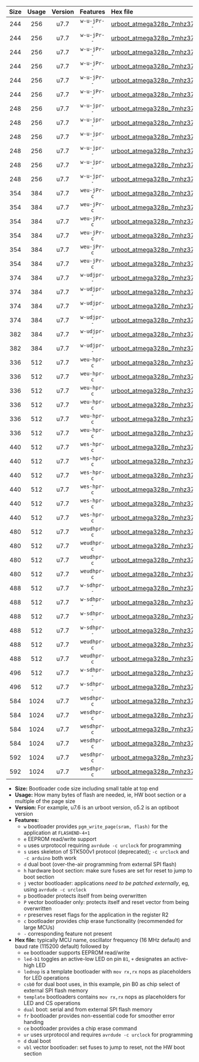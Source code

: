 |Size|Usage|Version|Features|Hex file|
|:-:|:-:|:-:|:-:|:--|
|244|256|u7.7|`w-u-jPr--`|[urboot_atmega328p_7mhz3728_115200bps_led+b1_ur_vbl.hex](https://raw.githubusercontent.com/stefanrueger/urboot.hex/main/mcus/atmega328p/fcpu_7mhz3728/115200_bps/urboot_atmega328p_7mhz3728_115200bps_led+b1_ur_vbl.hex)|
|244|256|u7.7|`w-u-jPr--`|[urboot_atmega328p_7mhz3728_115200bps_led+b5_ur_vbl.hex](https://raw.githubusercontent.com/stefanrueger/urboot.hex/main/mcus/atmega328p/fcpu_7mhz3728/115200_bps/urboot_atmega328p_7mhz3728_115200bps_led+b5_ur_vbl.hex)|
|244|256|u7.7|`w-u-jPr--`|[urboot_atmega328p_7mhz3728_115200bps_led+d5_ur_vbl.hex](https://raw.githubusercontent.com/stefanrueger/urboot.hex/main/mcus/atmega328p/fcpu_7mhz3728/115200_bps/urboot_atmega328p_7mhz3728_115200bps_led+d5_ur_vbl.hex)|
|244|256|u7.7|`w-u-jPr--`|[urboot_atmega328p_7mhz3728_115200bps_led-b1_ur_vbl.hex](https://raw.githubusercontent.com/stefanrueger/urboot.hex/main/mcus/atmega328p/fcpu_7mhz3728/115200_bps/urboot_atmega328p_7mhz3728_115200bps_led-b1_ur_vbl.hex)|
|244|256|u7.7|`w-u-jPr--`|[urboot_atmega328p_7mhz3728_115200bps_led-d5_ur_vbl.hex](https://raw.githubusercontent.com/stefanrueger/urboot.hex/main/mcus/atmega328p/fcpu_7mhz3728/115200_bps/urboot_atmega328p_7mhz3728_115200bps_led-d5_ur_vbl.hex)|
|244|256|u7.7|`w-u-jPr--`|[urboot_atmega328p_7mhz3728_115200bps_lednop_ur_vbl.hex](https://raw.githubusercontent.com/stefanrueger/urboot.hex/main/mcus/atmega328p/fcpu_7mhz3728/115200_bps/urboot_atmega328p_7mhz3728_115200bps_lednop_ur_vbl.hex)|
|248|256|u7.7|`w-u-jpr--`|[urboot_atmega328p_7mhz3728_115200bps_led+b1_fr_ur_vbl.hex](https://raw.githubusercontent.com/stefanrueger/urboot.hex/main/mcus/atmega328p/fcpu_7mhz3728/115200_bps/urboot_atmega328p_7mhz3728_115200bps_led+b1_fr_ur_vbl.hex)|
|248|256|u7.7|`w-u-jpr--`|[urboot_atmega328p_7mhz3728_115200bps_led+b5_fr_ur_vbl.hex](https://raw.githubusercontent.com/stefanrueger/urboot.hex/main/mcus/atmega328p/fcpu_7mhz3728/115200_bps/urboot_atmega328p_7mhz3728_115200bps_led+b5_fr_ur_vbl.hex)|
|248|256|u7.7|`w-u-jpr--`|[urboot_atmega328p_7mhz3728_115200bps_led+d5_fr_ur_vbl.hex](https://raw.githubusercontent.com/stefanrueger/urboot.hex/main/mcus/atmega328p/fcpu_7mhz3728/115200_bps/urboot_atmega328p_7mhz3728_115200bps_led+d5_fr_ur_vbl.hex)|
|248|256|u7.7|`w-u-jpr--`|[urboot_atmega328p_7mhz3728_115200bps_led-b1_fr_ur_vbl.hex](https://raw.githubusercontent.com/stefanrueger/urboot.hex/main/mcus/atmega328p/fcpu_7mhz3728/115200_bps/urboot_atmega328p_7mhz3728_115200bps_led-b1_fr_ur_vbl.hex)|
|248|256|u7.7|`w-u-jpr--`|[urboot_atmega328p_7mhz3728_115200bps_led-d5_fr_ur_vbl.hex](https://raw.githubusercontent.com/stefanrueger/urboot.hex/main/mcus/atmega328p/fcpu_7mhz3728/115200_bps/urboot_atmega328p_7mhz3728_115200bps_led-d5_fr_ur_vbl.hex)|
|248|256|u7.7|`w-u-jpr--`|[urboot_atmega328p_7mhz3728_115200bps_lednop_fr_ur_vbl.hex](https://raw.githubusercontent.com/stefanrueger/urboot.hex/main/mcus/atmega328p/fcpu_7mhz3728/115200_bps/urboot_atmega328p_7mhz3728_115200bps_lednop_fr_ur_vbl.hex)|
|354|384|u7.7|`weu-jPr-c`|[urboot_atmega328p_7mhz3728_115200bps_ee_led+b1_fr_ce_ur_vbl.hex](https://raw.githubusercontent.com/stefanrueger/urboot.hex/main/mcus/atmega328p/fcpu_7mhz3728/115200_bps/urboot_atmega328p_7mhz3728_115200bps_ee_led+b1_fr_ce_ur_vbl.hex)|
|354|384|u7.7|`weu-jPr-c`|[urboot_atmega328p_7mhz3728_115200bps_ee_led+b5_fr_ce_ur_vbl.hex](https://raw.githubusercontent.com/stefanrueger/urboot.hex/main/mcus/atmega328p/fcpu_7mhz3728/115200_bps/urboot_atmega328p_7mhz3728_115200bps_ee_led+b5_fr_ce_ur_vbl.hex)|
|354|384|u7.7|`weu-jPr-c`|[urboot_atmega328p_7mhz3728_115200bps_ee_led+d5_fr_ce_ur_vbl.hex](https://raw.githubusercontent.com/stefanrueger/urboot.hex/main/mcus/atmega328p/fcpu_7mhz3728/115200_bps/urboot_atmega328p_7mhz3728_115200bps_ee_led+d5_fr_ce_ur_vbl.hex)|
|354|384|u7.7|`weu-jPr-c`|[urboot_atmega328p_7mhz3728_115200bps_ee_led-b1_fr_ce_ur_vbl.hex](https://raw.githubusercontent.com/stefanrueger/urboot.hex/main/mcus/atmega328p/fcpu_7mhz3728/115200_bps/urboot_atmega328p_7mhz3728_115200bps_ee_led-b1_fr_ce_ur_vbl.hex)|
|354|384|u7.7|`weu-jPr-c`|[urboot_atmega328p_7mhz3728_115200bps_ee_led-d5_fr_ce_ur_vbl.hex](https://raw.githubusercontent.com/stefanrueger/urboot.hex/main/mcus/atmega328p/fcpu_7mhz3728/115200_bps/urboot_atmega328p_7mhz3728_115200bps_ee_led-d5_fr_ce_ur_vbl.hex)|
|354|384|u7.7|`weu-jPr-c`|[urboot_atmega328p_7mhz3728_115200bps_ee_lednop_fr_ce_ur_vbl.hex](https://raw.githubusercontent.com/stefanrueger/urboot.hex/main/mcus/atmega328p/fcpu_7mhz3728/115200_bps/urboot_atmega328p_7mhz3728_115200bps_ee_lednop_fr_ce_ur_vbl.hex)|
|374|384|u7.7|`w-udjpr--`|[urboot_atmega328p_7mhz3728_115200bps_led+b1_csb0_dual_ur_vbl.hex](https://raw.githubusercontent.com/stefanrueger/urboot.hex/main/mcus/atmega328p/fcpu_7mhz3728/115200_bps/urboot_atmega328p_7mhz3728_115200bps_led+b1_csb0_dual_ur_vbl.hex)|
|374|384|u7.7|`w-udjpr--`|[urboot_atmega328p_7mhz3728_115200bps_led+d5_csb0_dual_ur_vbl.hex](https://raw.githubusercontent.com/stefanrueger/urboot.hex/main/mcus/atmega328p/fcpu_7mhz3728/115200_bps/urboot_atmega328p_7mhz3728_115200bps_led+d5_csb0_dual_ur_vbl.hex)|
|374|384|u7.7|`w-udjpr--`|[urboot_atmega328p_7mhz3728_115200bps_led-b1_csb0_dual_ur_vbl.hex](https://raw.githubusercontent.com/stefanrueger/urboot.hex/main/mcus/atmega328p/fcpu_7mhz3728/115200_bps/urboot_atmega328p_7mhz3728_115200bps_led-b1_csb0_dual_ur_vbl.hex)|
|374|384|u7.7|`w-udjpr--`|[urboot_atmega328p_7mhz3728_115200bps_led-d5_csb0_dual_ur_vbl.hex](https://raw.githubusercontent.com/stefanrueger/urboot.hex/main/mcus/atmega328p/fcpu_7mhz3728/115200_bps/urboot_atmega328p_7mhz3728_115200bps_led-d5_csb0_dual_ur_vbl.hex)|
|382|384|u7.7|`w-udjpr--`|[urboot_atmega328p_7mhz3728_115200bps_led+b1_csd5_dual_ur_vbl.hex](https://raw.githubusercontent.com/stefanrueger/urboot.hex/main/mcus/atmega328p/fcpu_7mhz3728/115200_bps/urboot_atmega328p_7mhz3728_115200bps_led+b1_csd5_dual_ur_vbl.hex)|
|382|384|u7.7|`w-udjpr--`|[urboot_atmega328p_7mhz3728_115200bps_template_dual_ur_vbl.hex](https://raw.githubusercontent.com/stefanrueger/urboot.hex/main/mcus/atmega328p/fcpu_7mhz3728/115200_bps/urboot_atmega328p_7mhz3728_115200bps_template_dual_ur_vbl.hex)|
|336|512|u7.7|`weu-hpr-c`|[urboot_atmega328p_7mhz3728_115200bps_ee_led+b1_fr_ce_ur.hex](https://raw.githubusercontent.com/stefanrueger/urboot.hex/main/mcus/atmega328p/fcpu_7mhz3728/115200_bps/urboot_atmega328p_7mhz3728_115200bps_ee_led+b1_fr_ce_ur.hex)|
|336|512|u7.7|`weu-hpr-c`|[urboot_atmega328p_7mhz3728_115200bps_ee_led+b5_fr_ce_ur.hex](https://raw.githubusercontent.com/stefanrueger/urboot.hex/main/mcus/atmega328p/fcpu_7mhz3728/115200_bps/urboot_atmega328p_7mhz3728_115200bps_ee_led+b5_fr_ce_ur.hex)|
|336|512|u7.7|`weu-hpr-c`|[urboot_atmega328p_7mhz3728_115200bps_ee_led+d5_fr_ce_ur.hex](https://raw.githubusercontent.com/stefanrueger/urboot.hex/main/mcus/atmega328p/fcpu_7mhz3728/115200_bps/urboot_atmega328p_7mhz3728_115200bps_ee_led+d5_fr_ce_ur.hex)|
|336|512|u7.7|`weu-hpr-c`|[urboot_atmega328p_7mhz3728_115200bps_ee_led-b1_fr_ce_ur.hex](https://raw.githubusercontent.com/stefanrueger/urboot.hex/main/mcus/atmega328p/fcpu_7mhz3728/115200_bps/urboot_atmega328p_7mhz3728_115200bps_ee_led-b1_fr_ce_ur.hex)|
|336|512|u7.7|`weu-hpr-c`|[urboot_atmega328p_7mhz3728_115200bps_ee_led-d5_fr_ce_ur.hex](https://raw.githubusercontent.com/stefanrueger/urboot.hex/main/mcus/atmega328p/fcpu_7mhz3728/115200_bps/urboot_atmega328p_7mhz3728_115200bps_ee_led-d5_fr_ce_ur.hex)|
|336|512|u7.7|`weu-hpr-c`|[urboot_atmega328p_7mhz3728_115200bps_ee_lednop_fr_ce_ur.hex](https://raw.githubusercontent.com/stefanrueger/urboot.hex/main/mcus/atmega328p/fcpu_7mhz3728/115200_bps/urboot_atmega328p_7mhz3728_115200bps_ee_lednop_fr_ce_ur.hex)|
|440|512|u7.7|`wes-hpr-c`|[urboot_atmega328p_7mhz3728_115200bps_ee_led+b1_fr_ce.hex](https://raw.githubusercontent.com/stefanrueger/urboot.hex/main/mcus/atmega328p/fcpu_7mhz3728/115200_bps/urboot_atmega328p_7mhz3728_115200bps_ee_led+b1_fr_ce.hex)|
|440|512|u7.7|`wes-hpr-c`|[urboot_atmega328p_7mhz3728_115200bps_ee_led+b5_fr_ce.hex](https://raw.githubusercontent.com/stefanrueger/urboot.hex/main/mcus/atmega328p/fcpu_7mhz3728/115200_bps/urboot_atmega328p_7mhz3728_115200bps_ee_led+b5_fr_ce.hex)|
|440|512|u7.7|`wes-hpr-c`|[urboot_atmega328p_7mhz3728_115200bps_ee_led+d5_fr_ce.hex](https://raw.githubusercontent.com/stefanrueger/urboot.hex/main/mcus/atmega328p/fcpu_7mhz3728/115200_bps/urboot_atmega328p_7mhz3728_115200bps_ee_led+d5_fr_ce.hex)|
|440|512|u7.7|`wes-hpr-c`|[urboot_atmega328p_7mhz3728_115200bps_ee_led-b1_fr_ce.hex](https://raw.githubusercontent.com/stefanrueger/urboot.hex/main/mcus/atmega328p/fcpu_7mhz3728/115200_bps/urboot_atmega328p_7mhz3728_115200bps_ee_led-b1_fr_ce.hex)|
|440|512|u7.7|`wes-hpr-c`|[urboot_atmega328p_7mhz3728_115200bps_ee_led-d5_fr_ce.hex](https://raw.githubusercontent.com/stefanrueger/urboot.hex/main/mcus/atmega328p/fcpu_7mhz3728/115200_bps/urboot_atmega328p_7mhz3728_115200bps_ee_led-d5_fr_ce.hex)|
|440|512|u7.7|`wes-hpr-c`|[urboot_atmega328p_7mhz3728_115200bps_ee_lednop_fr_ce.hex](https://raw.githubusercontent.com/stefanrueger/urboot.hex/main/mcus/atmega328p/fcpu_7mhz3728/115200_bps/urboot_atmega328p_7mhz3728_115200bps_ee_lednop_fr_ce.hex)|
|480|512|u7.7|`weudhpr-c`|[urboot_atmega328p_7mhz3728_115200bps_ee_led+b1_csb0_dual_fr_ce_ur.hex](https://raw.githubusercontent.com/stefanrueger/urboot.hex/main/mcus/atmega328p/fcpu_7mhz3728/115200_bps/urboot_atmega328p_7mhz3728_115200bps_ee_led+b1_csb0_dual_fr_ce_ur.hex)|
|480|512|u7.7|`weudhpr-c`|[urboot_atmega328p_7mhz3728_115200bps_ee_led+d5_csb0_dual_fr_ce_ur.hex](https://raw.githubusercontent.com/stefanrueger/urboot.hex/main/mcus/atmega328p/fcpu_7mhz3728/115200_bps/urboot_atmega328p_7mhz3728_115200bps_ee_led+d5_csb0_dual_fr_ce_ur.hex)|
|480|512|u7.7|`weudhpr-c`|[urboot_atmega328p_7mhz3728_115200bps_ee_led-b1_csb0_dual_fr_ce_ur.hex](https://raw.githubusercontent.com/stefanrueger/urboot.hex/main/mcus/atmega328p/fcpu_7mhz3728/115200_bps/urboot_atmega328p_7mhz3728_115200bps_ee_led-b1_csb0_dual_fr_ce_ur.hex)|
|480|512|u7.7|`weudhpr-c`|[urboot_atmega328p_7mhz3728_115200bps_ee_led-d5_csb0_dual_fr_ce_ur.hex](https://raw.githubusercontent.com/stefanrueger/urboot.hex/main/mcus/atmega328p/fcpu_7mhz3728/115200_bps/urboot_atmega328p_7mhz3728_115200bps_ee_led-d5_csb0_dual_fr_ce_ur.hex)|
|488|512|u7.7|`w-sdhpr--`|[urboot_atmega328p_7mhz3728_115200bps_led+b1_csb0_dual_fr.hex](https://raw.githubusercontent.com/stefanrueger/urboot.hex/main/mcus/atmega328p/fcpu_7mhz3728/115200_bps/urboot_atmega328p_7mhz3728_115200bps_led+b1_csb0_dual_fr.hex)|
|488|512|u7.7|`w-sdhpr--`|[urboot_atmega328p_7mhz3728_115200bps_led+d5_csb0_dual_fr.hex](https://raw.githubusercontent.com/stefanrueger/urboot.hex/main/mcus/atmega328p/fcpu_7mhz3728/115200_bps/urboot_atmega328p_7mhz3728_115200bps_led+d5_csb0_dual_fr.hex)|
|488|512|u7.7|`w-sdhpr--`|[urboot_atmega328p_7mhz3728_115200bps_led-b1_csb0_dual_fr.hex](https://raw.githubusercontent.com/stefanrueger/urboot.hex/main/mcus/atmega328p/fcpu_7mhz3728/115200_bps/urboot_atmega328p_7mhz3728_115200bps_led-b1_csb0_dual_fr.hex)|
|488|512|u7.7|`w-sdhpr--`|[urboot_atmega328p_7mhz3728_115200bps_led-d5_csb0_dual_fr.hex](https://raw.githubusercontent.com/stefanrueger/urboot.hex/main/mcus/atmega328p/fcpu_7mhz3728/115200_bps/urboot_atmega328p_7mhz3728_115200bps_led-d5_csb0_dual_fr.hex)|
|488|512|u7.7|`weudhpr-c`|[urboot_atmega328p_7mhz3728_115200bps_ee_led+b1_csd5_dual_fr_ce_ur.hex](https://raw.githubusercontent.com/stefanrueger/urboot.hex/main/mcus/atmega328p/fcpu_7mhz3728/115200_bps/urboot_atmega328p_7mhz3728_115200bps_ee_led+b1_csd5_dual_fr_ce_ur.hex)|
|488|512|u7.7|`weudhpr-c`|[urboot_atmega328p_7mhz3728_115200bps_ee_template_dual_fr_ce_ur.hex](https://raw.githubusercontent.com/stefanrueger/urboot.hex/main/mcus/atmega328p/fcpu_7mhz3728/115200_bps/urboot_atmega328p_7mhz3728_115200bps_ee_template_dual_fr_ce_ur.hex)|
|496|512|u7.7|`w-sdhpr--`|[urboot_atmega328p_7mhz3728_115200bps_led+b1_csd5_dual_fr.hex](https://raw.githubusercontent.com/stefanrueger/urboot.hex/main/mcus/atmega328p/fcpu_7mhz3728/115200_bps/urboot_atmega328p_7mhz3728_115200bps_led+b1_csd5_dual_fr.hex)|
|496|512|u7.7|`w-sdhpr--`|[urboot_atmega328p_7mhz3728_115200bps_template_dual_fr.hex](https://raw.githubusercontent.com/stefanrueger/urboot.hex/main/mcus/atmega328p/fcpu_7mhz3728/115200_bps/urboot_atmega328p_7mhz3728_115200bps_template_dual_fr.hex)|
|584|1024|u7.7|`wesdhpr-c`|[urboot_atmega328p_7mhz3728_115200bps_ee_led+b1_csb0_dual_fr_ce.hex](https://raw.githubusercontent.com/stefanrueger/urboot.hex/main/mcus/atmega328p/fcpu_7mhz3728/115200_bps/urboot_atmega328p_7mhz3728_115200bps_ee_led+b1_csb0_dual_fr_ce.hex)|
|584|1024|u7.7|`wesdhpr-c`|[urboot_atmega328p_7mhz3728_115200bps_ee_led+d5_csb0_dual_fr_ce.hex](https://raw.githubusercontent.com/stefanrueger/urboot.hex/main/mcus/atmega328p/fcpu_7mhz3728/115200_bps/urboot_atmega328p_7mhz3728_115200bps_ee_led+d5_csb0_dual_fr_ce.hex)|
|584|1024|u7.7|`wesdhpr-c`|[urboot_atmega328p_7mhz3728_115200bps_ee_led-b1_csb0_dual_fr_ce.hex](https://raw.githubusercontent.com/stefanrueger/urboot.hex/main/mcus/atmega328p/fcpu_7mhz3728/115200_bps/urboot_atmega328p_7mhz3728_115200bps_ee_led-b1_csb0_dual_fr_ce.hex)|
|584|1024|u7.7|`wesdhpr-c`|[urboot_atmega328p_7mhz3728_115200bps_ee_led-d5_csb0_dual_fr_ce.hex](https://raw.githubusercontent.com/stefanrueger/urboot.hex/main/mcus/atmega328p/fcpu_7mhz3728/115200_bps/urboot_atmega328p_7mhz3728_115200bps_ee_led-d5_csb0_dual_fr_ce.hex)|
|592|1024|u7.7|`wesdhpr-c`|[urboot_atmega328p_7mhz3728_115200bps_ee_led+b1_csd5_dual_fr_ce.hex](https://raw.githubusercontent.com/stefanrueger/urboot.hex/main/mcus/atmega328p/fcpu_7mhz3728/115200_bps/urboot_atmega328p_7mhz3728_115200bps_ee_led+b1_csd5_dual_fr_ce.hex)|
|592|1024|u7.7|`wesdhpr-c`|[urboot_atmega328p_7mhz3728_115200bps_ee_template_dual_fr_ce.hex](https://raw.githubusercontent.com/stefanrueger/urboot.hex/main/mcus/atmega328p/fcpu_7mhz3728/115200_bps/urboot_atmega328p_7mhz3728_115200bps_ee_template_dual_fr_ce.hex)|

- **Size:** Bootloader code size including small table at top end
- **Usage:** How many bytes of flash are needed, ie, HW boot section or a multiple of the page size
- **Version:** For example, u7.6 is an urboot version, o5.2 is an optiboot version
- **Features:**
  + `w` bootloader provides `pgm_write_page(sram, flash)` for the application at `FLASHEND-4+1`
  + `e` EEPROM read/write support
  + `u` uses urprotocol requiring `avrdude -c urclock` for programming
  + `s` uses skeleton of STK500v1 protocol (deprecated); `-c urclock` and `-c arduino` both work
  + `d` dual boot (over-the-air programming from external SPI flash)
  + `h` hardware boot section: make sure fuses are set for reset to jump to boot section
  + `j` vector bootloader: applications *need to be patched externally*, eg, using `avrdude -c urclock`
  + `p` bootloader protects itself from being overwritten
  + `P` vector bootloader only: protects itself and reset vector from being overwritten
  + `r` preserves reset flags for the application in the register R2
  + `c` bootloader provides chip erase functionality (recommended for large MCUs)
  + `-` corresponding feature not present
- **Hex file:** typically MCU name, oscillator frequency (16 MHz default) and baud rate (115200 default) followed by
  + `ee` bootloader supports EEPROM read/write
  + `led-b1` toggles an active-low LED on pin `B1`, `+` designates an active-high LED
  + `lednop` is a template bootloader with `mov rx,rx` nops as placeholders for LED operations
  + `csb0` for dual boot uses, in this example, pin B0 as chip select of external SPI flash memory
  + `template` bootloaders contains `mov rx,rx` nops as placeholders for LED and CS operations
  + `dual` boot: serial and from external SPI flash memory
  + `fr` bootloader provides non-essential code for smoother error handing
  + `ce` bootloader provides a chip erase command
  + `ur` uses urprotocol and requires `avrdude -c urclock` for programming
  + `d` dual boot
  + `vbl` vector bootloader: set fuses to jump to reset, not the HW boot section
